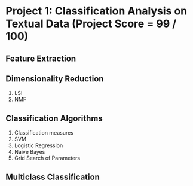 # Project 1: Classification Analysis on Textual Data (Project Score = 99 / 100)

## Feature Extraction

## Dimensionality Reduction
1. LSI
2. NMF

## Classification Algorithms
1. Classification measures
2. SVM
3. Logistic Regression
4. Naive Bayes
5. Grid Search of Parameters

## Multiclass Classification
